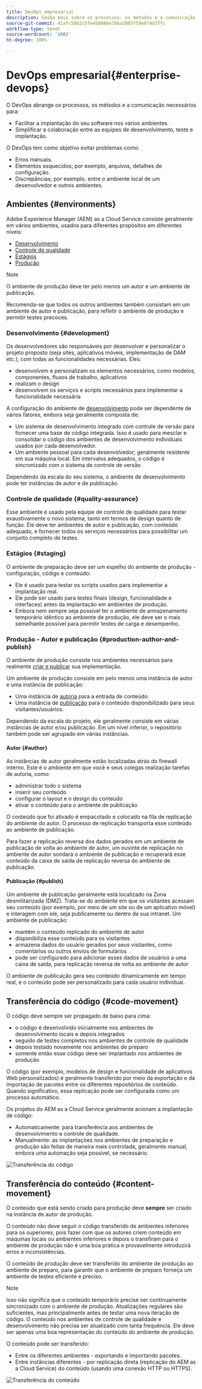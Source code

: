 ```yaml
---
title: DevOps empresarial
description: Saiba mais sobre os processos, os métodos e a comunicação necessários para facilitar a implantação e simplificar a colaboração.
source-git-commit: 41afc50b2c5feebb086e78ba2065f59e874d37fc
workflow-type: tm+mt
source-wordcount: '1001'
ht-degree: 100%

---
```



# DevOps empresarial{#enterprise-devops}

O DevOps abrange os processos, os métodos e a comunicação necessários para:

* Facilitar a implantação do seu software nos vários ambientes.
* Simplificar a colaboração entre as equipes de desenvolvimento, teste e implantação.

O DevOps tem como objetivo evitar problemas como:

* Erros manuais.
* Elementos esquecidos; por exemplo, arquivos, detalhes de configuração.
* Discrepâncias; por exemplo, entre o ambiente local de um desenvolvedor e outros ambientes.

## Ambientes {#environments}

Adobe Experience Manager (AEM) as a Cloud Service consiste geralmente em vários ambientes, usados para diferentes propósitos em diferentes níveis:

* [Desenvolvimento](#development)
* [Controle de qualidade](#quality-assurance)
* [Estágios](#staging)
* [Produção](#production-author-and-publish)

>[!NOTE]
>
>O ambiente de produção deve ter pelo menos um autor e um ambiente de publicação.
>
>Recomenda-se que todos os outros ambientes também consistam em um ambiente de autor e publicação, para refletir o ambiente de produção e permitir testes precoces.

### Desenvolvimento {#development}

Os desenvolvedores são responsáveis por desenvolver e personalizar o projeto proposto (seja sites, aplicativos móveis, implementação de DAM etc.), com todas as funcionalidades necessárias. Eles:

* desenvolvem e personalizam os elementos necessários, como modelos, componentes, fluxos de trabalho, aplicativos
* realizam o design
* desenvolvem os serviços e scripts necessários para implementar a funcionalidade necessária

A configuração do ambiente de [desenvolvimento](/help/implementing/developing/introduction/development-guidelines.md) pode ser dependente de vários fatores, embora seja geralmente composta de:

* Um sistema de desenvolvimento integrado com controle de versão para fornecer uma base de código integrada. Isso é usado para mesclar e consolidar o código dos ambientes de desenvolvimento individuais usados por cada desenvolvedor.
* Um ambiente pessoal para cada desenvolvedor; geralmente residente em sua máquina local. Em intervalos adequados, o código é sincronizado com o sistema de controle de versão

Dependendo da escala do seu sistema, o ambiente de desenvolvimento pode ter instâncias de autor e de publicação.

### Controle de qualidade {#quality-assurance}

Esse ambiente é usado pela equipe de controle de qualidade para testar exaustivamente o novo sistema, tanto em termos de design quanto de função. Ele deve ter ambientes de autor e publicação, com conteúdo adequado, e fornecer todos os serviços necessários para possibilitar um conjunto completo de testes.

### Estágios {#staging}

O ambiente de preparação deve ser um espelho do ambiente de produção - configuração, código e conteúdo:

* Ele é usado para testar os scripts usados para implementar a implantação real.
* Ele pode ser usado para testes finais (design, funcionalidade e interfaces) antes da implantação em ambientes de produção.
* Embora nem sempre seja possível ter o ambiente de armazenamento temporário idêntico ao ambiente de produção, ele deve ser o mais semelhante possível para permitir testes de carga e desempenho.

### Produção - Autor e publicação {#production-author-and-publish}

O ambiente de produção consiste nos ambientes necessários para realmente [criar e publicar](/help/sites-cloud/authoring/getting-started/concepts.md) sua implementação.

Um ambiente de produção consiste em pelo menos uma instância de autor e uma instância de publicação:

* Uma instância de [autoria](#author) para a entrada de conteúdo.
* Uma instância de [publicação](#publish) para o conteúdo disponibilizado para seus visitantes/usuários.

Dependendo da escala do projeto, ele geralmente consiste em várias instâncias de autor e/ou publicação. Em um nível inferior, o repositório também pode ser agrupado em várias instâncias.

#### Autor {#author}

As instâncias de autor geralmente estão localizadas atrás do firewall interno. Este é o ambiente em que você e seus colegas realização tarefas de autoria, como:

* administrar todo o sistema
* inserir seu conteúdo
* configurar o layout e o design do conteúdo
* ativar o conteúdo para o ambiente de publicação

O conteúdo que foi ativado é empacotado e colocado na fila de replicação do ambiente do autor. O processo de replicação transporta esse conteúdo ao ambiente de publicação.

Para fazer a replicação reversa dos dados gerados em um ambiente de publicação de volta ao ambiente de autor, um ouvinte de replicação no ambiente de autor sondará o ambiente de publicação e recuperará esse conteúdo da caixa de saída de replicação reversa do ambiente de publicação.

#### Publicação {#publish}

Um ambiente de publicação geralmente está localizado na Zona desmilitarizada (DMZ). Trata-se do ambiente em que os visitantes acessam seu conteúdo (por exemplo, por meio de um site ou de um aplicativo móvel) e interagem com ele, seja publicamente ou dentro da sua intranet. Um ambiente de publicação:

* mantém o conteúdo replicado do ambiente de autor
* disponibiliza esse conteúdo para os visitantes
* armazena dados do usuário gerados por seus visitantes, como comentários ou outros envios de formulários
* pode ser configurado para adicionar esses dados de usuários a uma caixa de saída, para replicação reversa de volta ao ambiente de autor

O ambiente de publicação gera seu conteúdo dinamicamente em tempo real, e o conteúdo pode ser personalizado para cada usuário individual.

## Transferência do código {#code-movement}

O código deve sempre ser propagado de baixo para cima:

* o código é desenvolvido inicialmente nos ambientes de desenvolvimento locais e depois integrados
* seguido de testes completos nos ambientes de controle de qualidade
* depois testado novamente nos ambientes de preparo
* somente então esse código deve ser implantado nos ambientes de produção

O código (por exemplo, modelos de design e funcionalidade de aplicativos Web personalizados) é geralmente transferido por meio da exportação e da importação de pacotes entre os diferentes repositórios de conteúdo. Quando significativo, essa replicação pode ser configurada como um processo automático.

Os projetos do AEM as a Cloud Service geralmente acionam a implantação de código:

* Automaticamente: para transferência aos ambientes de desenvolvimento e controle de qualidade.
* Manualmente: as implantações nos ambientes de preparação e produção são feitas de maneira mais controlada, geralmente manual, embora uma automação seja possível, se necessário.

![Transferência do código](assets/code-movement.png)

## Transferência do conteúdo {#content-movement}

O conteúdo que está sendo criado para produção deve **sempre** ser criado na instância de autor de produção.

O conteúdo não deve seguir o código transferido de ambientes inferiores para os superiores, pois fazer com que os autores criem conteúdo em máquinas locais ou ambientes inferiores e depois o transfiram para o ambiente de produção não é uma boa prática e provavelmente introduzirá erros e inconsistências.

O conteúdo de produção deve ser transferido do ambiente de produção ao ambiente de preparo, para garantir que o ambiente de preparo forneça um ambiente de testes eficiente e preciso.

>[!NOTE]
>
>Isso não significa que o conteúdo temporário precise ser continuamente sincronizado com o ambiente de produção. Atualizações regulares são suficientes, mas principalmente antes de testar uma nova iteração de código. O conteúdo nos ambientes de controle de qualidade e desenvolvimento não precisa ser atualizado com tanta frequência. Ele deve ser apenas uma boa representação do conteúdo do ambiente de produção.

O conteúdo pode ser transferido:

* Entre os diferentes ambientes - exportando e importando pacotes.
* Entre instâncias diferentes - por replicação direta (replicação do AEM as a Cloud Service) do conteúdo (usando uma conexão HTTP ou HTTPS).

![Transferência do conteúdo](assets/content-movement.png)